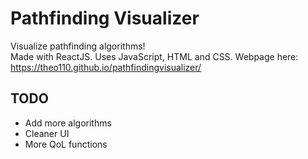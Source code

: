 # Pathfinding Visualizer

Visualize pathfinding algorithms!  
Made with ReactJS. Uses JavaScript, HTML and CSS.
Webpage here: https://theo110.github.io/pathfindingvisualizer/

## TODO
* Add more algorithms
* Cleaner UI
* More QoL functions
